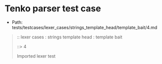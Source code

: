 # Tenko parser test case

- Path: tests/testcases/lexer_cases/strings_template_head/template_bait/4.md

> :: lexer cases : strings template head : template bait
>
> ::> 4
>
> Imported lexer test
>
> <template head> dollar baiting for template strings

## Input

`````js
` aaa $ bbb ${"<--"}`
`````

## Output

_Note: the whole output block is auto-generated. Manual changes will be overwritten!_

Below follow outputs in four parsing modes: sloppy mode, strict mode script goal, module goal, web compat mode (always sloppy).

Note that the output parts are auto-generated by the test runner to reflect actual result.

### Sloppy mode

Parsed with script goal and as if the code did not start with strict mode header.

`````
ast: {
  type: 'Program',
  loc:{start:{line:1,column:0},end:{line:1,column:21},source:''},
  body: [
    {
      type: 'ExpressionStatement',
      loc:{start:{line:1,column:0},end:{line:1,column:21},source:''},
      expression: {
        type: 'TemplateLiteral',
        loc:{start:{line:1,column:0},end:{line:1,column:21},source:''},
        expressions: [
          {
            type: 'Literal',
            loc:{start:{line:1,column:14},end:{line:1,column:19},source:''},
            value: '<--',
            raw: '"<--"'
          }
        ],
        quasis: [
          {
            type: 'TemplateElement',
            loc:{start:{line:1,column:1},end:{line:1,column:12},source:''},
            tail: false,
            value: { raw: ' aaa $ bbb ', cooked: ' aaa $ bbb ' }
          },
          {
            type: 'TemplateElement',
            loc:{start:{line:1,column:20},end:{line:1,column:20},source:''},
            tail: true,
            value: { raw: '', cooked: '' }
          }
        ]
      }
    }
  ]
}

tokens (5x):
       TICK_HEAD STRING_DOUBLE TICK_TAIL ASI
`````

### Strict mode

Parsed with script goal but as if it was starting with `"use strict"` at the top.

_Output same as sloppy mode._

### Module goal

Parsed with the module goal.

_Output same as sloppy mode._

### Web compat mode

Parsed in sloppy script mode but with the web compat flag enabled.

_Output same as sloppy mode._

## AST Printer

Printer output different from input [sloppy][annexb:no]:

````js
` aaa $ bbb ${"<--"}`;
````

Produces same AST

